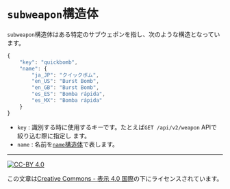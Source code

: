 `subweapon`構造体
=================

`subweapon`構造体はある特定のサブウェポンを指し、次のような構造となっています。

```js
{
    "key": "quickbomb",
    "name": {
        "ja_JP": "クイックボム",
        "en_US": "Burst Bomb",
        "en_GB": "Burst Bomb",
        "es_ES": "Bomba rápida",
        "es_MX": "Bomba rápida"
    }
}
```

- `key` : 識別する時に使用するキーです。たとえば`GET /api/v2/weapon` APIで絞り込む際に指定し
ます。
- `name` : 名前を[`name`構造体](name.md)で表します。

----

[![CC-BY 4.0](https://stat.ink/static-assets/cc/cc-by.svg)](http://creativecommons.org/licenses/by/4.0/deed.ja)

この文章は[Creative Commons - 表示 4.0 国際](http://creativecommons.org/licenses/by/4.0/deed.ja)の下にライセンスされています。
